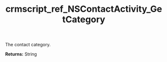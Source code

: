 ﻿---
title: crmscript_ref_NSContactActivity_GetCategory
description: String NSContactActivity.GetCategory()
intellisense: NSContactActivity.GetCategory
keywords: NSContactActivity, GetCategory
so.topic: reference
---

The contact category.

**Returns:** String


